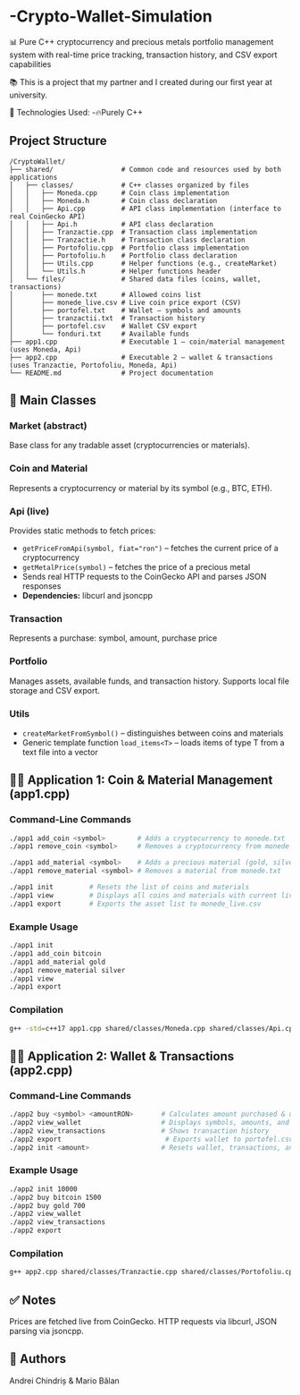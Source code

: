 # -Crypto-Wallet-Simulation
📊 Pure C++ cryptocurrency and precious metals portfolio management system with real-time price tracking, transaction history, and CSV export capabilities

📚 This is a project that my partner and I created during our first year at university.

🚀 Technologies Used:
-🔥Purely C++
## Project Structure

```
/CryptoWallet/
├── shared/                 # Common code and resources used by both applications
│   ├── classes/            # C++ classes organized by files
│   │   ├── Moneda.cpp      # Coin class implementation
│   │   ├── Moneda.h        # Coin class declaration
│   │   ├── Api.cpp         # API class implementation (interface to real CoinGecko API)
│   │   ├── Api.h           # API class declaration
│   │   ├── Tranzactie.cpp  # Transaction class implementation
│   │   ├── Tranzactie.h    # Transaction class declaration
│   │   ├── Portofoliu.cpp  # Portfolio class implementation
│   │   ├── Portofoliu.h    # Portfolio class declaration
│   │   ├── Utils.cpp       # Helper functions (e.g., createMarket)
│   │   └── Utils.h         # Helper functions header
│   └── files/              # Shared data files (coins, wallet, transactions)
│       ├── monede.txt      # Allowed coins list
│       ├── monede_live.csv # Live coin price export (CSV)
│       ├── portofel.txt    # Wallet – symbols and amounts
│       ├── tranzactii.txt  # Transaction history
│       ├── portofel.csv    # Wallet CSV export
│       └── fonduri.txt     # Available funds
├── app1.cpp                # Executable 1 – coin/material management (uses Moneda, Api)
├── app2.cpp                # Executable 2 – wallet & transactions (uses Tranzactie, Portofoliu, Moneda, Api)
└── README.md               # Project documentation
```

## 🧱 Main Classes

### Market (abstract)
Base class for any tradable asset (cryptocurrencies or materials).

### Coin and Material
Represents a cryptocurrency or material by its symbol (e.g., BTC, ETH).

### Api (live)
Provides static methods to fetch prices:
- `getPriceFromApi(symbol, fiat="ron")` – fetches the current price of a cryptocurrency
- `getMetalPrice(symbol)` – fetches the price of a precious metal
- Sends real HTTP requests to the CoinGecko API and parses JSON responses
- **Dependencies:** libcurl and jsoncpp

### Transaction
Represents a purchase: symbol, amount, purchase price

### Portfolio
Manages assets, available funds, and transaction history. Supports local file storage and CSV export.

### Utils
- `createMarketFromSymbol()` – distinguishes between coins and materials
- Generic template function `load_items<T>` – loads items of type T from a text file into a vector

## 🧑‍💼 Application 1: Coin & Material Management (app1.cpp)

### Command-Line Commands

```bash
./app1 add_coin <symbol>        # Adds a cryptocurrency to monede.txt
./app1 remove_coin <symbol>     # Removes a cryptocurrency from monede.txt

./app1 add_material <symbol>    # Adds a precious material (gold, silver, etc.) to monede.txt
./app1 remove_material <symbol> # Removes a material from monede.txt

./app1 init         # Resets the list of coins and materials
./app1 view         # Displays all coins and materials with current live prices
./app1 export       # Exports the asset list to monede_live.csv
```

### Example Usage

```bash
./app1 init
./app1 add_coin bitcoin
./app1 add_material gold
./app1 remove_material silver
./app1 view
./app1 export
```

### Compilation

```bash
g++ -std=c++17 app1.cpp shared/classes/Moneda.cpp shared/classes/Api.cpp shared/classes/Market.cpp shared/classes/Materiale.cpp -o app1.exe -lcurl -ljsoncpp
```

## 👨‍💻 Application 2: Wallet & Transactions (app2.cpp)

### Command-Line Commands

```bash
./app2 buy <symbol> <amountRON>       # Calculates amount purchased & updates wallet
./app2 view_wallet                    # Displays symbols, amounts, and current value
./app2 view_transactions              # Shows transaction history
./app2 export                          # Exports wallet to portofel.csv
./app2 init <amount>                  # Resets wallet, transactions, and funds to initial amount
```

### Example Usage

```bash
./app2 init 10000
./app2 buy bitcoin 1500
./app2 buy gold 700
./app2 view_wallet
./app2 view_transactions
./app2 export
```

### Compilation

```bash
g++ app2.cpp shared/classes/Tranzactie.cpp shared/classes/Portofoliu.cpp shared/classes/Moneda.cpp shared/classes/Api.cpp shared/classes/Market.cpp shared/classes/Materiale.cpp shared/classes/Utils.cpp -o app2.exe -lcurl -ljsoncpp
```

## ✅ Notes

Prices are fetched live from CoinGecko. HTTP requests via libcurl, JSON parsing via jsoncpp.

## 👥 Authors

Andrei Chindriș & Mario Bălan
